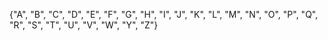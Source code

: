 {"A", "B", "C", "D", "E", "F", "G", "H", "I", "J", "K", "L", "M", "N",
                "O", "P", "Q", "R", "S", "T", "U", "V", "W", "Y", "Z"}
                
                